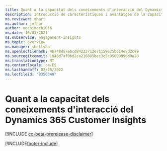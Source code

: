 ```yaml
---
title: Quant a la capacitat dels coneixements d'interacció del Dynamics 365 Customer Insights
description: Introducció de característiques i avantatges de la capacitat dels coneixements d'interacció.
ms.reviewer: mhart
ms.author: jefhar
author: mochimochi016
ms.date: 10/01/2021
ms.subservice: engagement-insights
ms.topic: overview
ms.manager: shellyha
ms.openlocfilehash: 4b748d87ebcd84223712e71159e25b614e8d2c99
ms.sourcegitcommit: 1946d7af0bd2ca216885bec3c5c95009996d9a28
ms.translationtype: MT
ms.contentlocale: ca-ES
ms.lasthandoff: 02/25/2022
ms.locfileid: "8350349"
---
```

# <a name="about-dynamics-365-customer-insights-engagement-insights-capability"></a>Quant a la capacitat dels coneixements d'interacció del Dynamics 365 Customer Insights 

[!INCLUDE [cc-beta-prerelease-disclaimer](includes/cc-beta-prerelease-disclaimer.md)]

[!INCLUDE[footer-include](../includes/footer-banner.md)]
